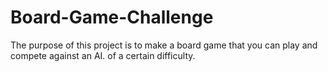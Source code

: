 # Board-Game-Challenge
The purpose of this project is to make a board game that you can play and compete against an AI. of a certain difficulty.
